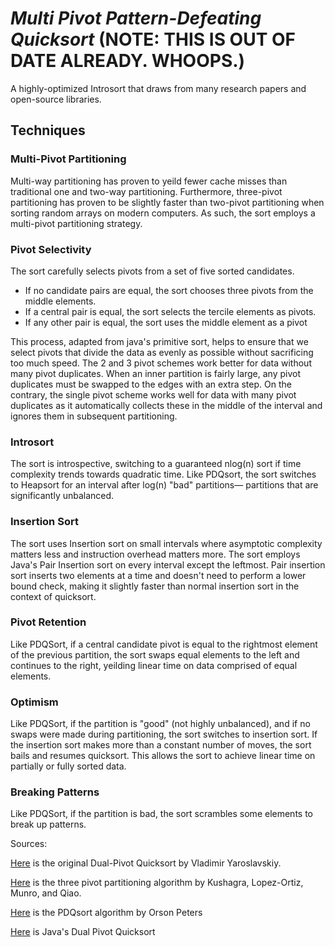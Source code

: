 # *Multi Pivot Pattern-Defeating Quicksort* (NOTE: THIS IS OUT OF DATE ALREADY. WHOOPS.)
 
A highly-optimized Introsort that draws from many research papers and open-source libraries.

## Techniques

### Multi-Pivot Partitioning
Multi-way partitioning has proven to yeild fewer cache misses than traditional one and two-way partitioning. Furthermore, three-pivot partitioning has proven to be slightly faster than two-pivot partitioning when sorting random arrays on modern computers. As such, the sort employs a multi-pivot partitioning strategy.

### Pivot Selectivity
The sort carefully selects pivots from a set of five sorted candidates. 

* If no candidate pairs are equal, the sort chooses three pivots from the middle elements.
* If a central pair is equal, the sort selects the tercile elements as pivots.
* If any other pair is equal, the sort uses the middle element as a pivot

This process, adapted from java's primitive sort, helps to ensure that we select pivots that divide the data as evenly as possible without sacrificing too much speed. 
The 2 and 3 pivot schemes work better for data without many pivot duplicates. When an inner partition is fairly large, any pivot duplicates must be swapped to the edges with an extra step.
On the contrary, the single pivot scheme works well for data with many pivot duplicates as it automatically collects these in the middle of the interval and ignores them in subsequent partitioning.

### Introsort
The sort is introspective, switching to a guaranteed nlog(n) sort if time complexity trends towards quadratic time. Like PDQsort, the sort switches to Heapsort for an interval after log(n) "bad" partitions&mdash; partitions that are significantly unbalanced.

### Insertion Sort
The sort uses Insertion sort on small intervals where asymptotic complexity matters less and instruction overhead matters more. The sort employs Java's Pair Insertion sort on every interval except the leftmost. Pair insertion sort inserts two elements at a time 
and doesn't need to perform a lower bound check, making it slightly faster than normal insertion sort in the context of quicksort.

### Pivot Retention
Like PDQSort, if a central candidate pivot is equal to the rightmost element of the previous partition, the sort swaps equal elements to the left and continues to the right, yeilding linear time on data comprised of equal elements.

### Optimism
Like PDQSort, if the partition is "good" (not highly unbalanced), and if no swaps were made during partitioning, the sort switches to insertion sort. If the insertion sort makes more than a constant number of moves, the sort bails and resumes quicksort. This allows the sort to achieve linear time on partially or fully sorted data.

### Breaking Patterns
Like PDQSort, if the partition is bad, the sort scrambles some elements to break up patterns.

Sources:

[Here](https://codeblab.com/wp-content/uploads/2009/09/DualPivotQuicksort.pdf)
is the original Dual-Pivot Quicksort by Vladimir
Yaroslavskiy.

[Here](https://www.researchgate.net/publication/289974363_Multi-Pivot_Quicksort_Theory_and_Experiments)
is the three pivot partitioning algorithm by Kushagra, Lopez-Ortiz, Munro, and Qiao.

[Here](https://github.com/orlp/pdqsort)
is the PDQsort algorithm by Orson Peters

[Here](https://](https://github.com/openjdk/jdk/blob/master/src/java.base/share/classes/java/util/DualPivotQuicksort.java)https://github.com/openjdk/jdk/blob/master/src/java.base/share/classes/java/util/DualPivotQuicksort.java)
is Java's Dual Pivot Quicksort
